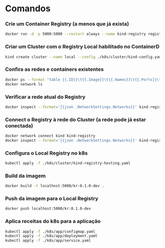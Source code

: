 # Comandos

### Crie um Container Registry (a menos que já exista)

```bash
docker run -d -p 5000:5000 --restart always --name kind-registry registry:2
```

### Criar um Cluster com o Registry Local habilitado no ContainerD

```bash
kind create cluster --name local --config ./k8s/cluster/kind-config.yaml
```

### Confira as redes e containers existentes

```bash
docker ps --format "table {{.ID}}\t{{.Image}}\t{{.Names}}\t{{.Ports}}\t{{.Status}}"
docker network ls
```

### Verificar a rede atual do Registry

```bash
docker inspect --format='{{json .NetworkSettings.Networks}}' kind-registry
```

### Connect o Registry à rede do Cluster (a rede pode já estar conectada)

```bash
docker network connect kind kind-registry
docker inspect --format='{{json .NetworkSettings.Networks}}' kind-registry
```

### Configura o Local Registry no k8s

```bash
kubectl apply -f ./k8s/cluster/kind-registry-hosting.yaml
```

### Build da imagem

```bash
docker build -t localhost:5000/kr:0.1.0-dev .
```

### Push da imagem para o Local Registry

```bash
docker push localhost:5000/kr:0.1.0-dev
```

### Aplica receitas do k8s para a aplicação

```bash
kubectl apply -f ./k8s/app/configmap.yaml
kubectl apply -f ./k8s/app/deployment.yaml
kubectl apply -f ./k8s/app/service.yaml
```
